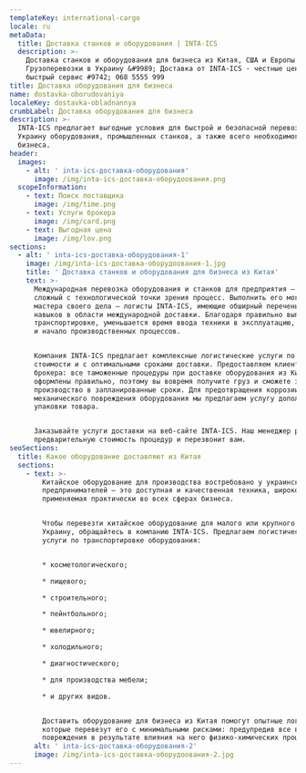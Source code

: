 ```yaml
---
templateKey: international-cargo
locale: ru
metaData:
  title: Доставка станков и оборудования | INTA-ICS
  description: >-
    Доставка станков и оборудования для бизнеса из Китая, США и Европы &#9989; 
    Грузоперевозки в Украину &#9989; Доставка от INTA-ICS - честные цены,
    быстрый сервис #9742; 068 5555 999
title: Доставка оборудования для бизнеса
name: dostavka-oborudovaniya
localeKey: dostavka-obladnannya
crumbLabel: Доставка оборудования для бизнеса
description: >-
  INTA-ICS предлагает выгодные условия для быстрой и безопасной перевозки в
  Украину оборудования, промышленных станков, а также всего необходимого для
  бизнеса.
header:
  images:
    - alt: ' inta-ics-доставка-оборудования'
      image: /img/inta-ics-доставка-оборудоования.png
  scopeInformation:
    - text: Поиск поставщика
      image: /img/time.png
    - text: Услуги брокера
      image: /img/card.png
    - text: Выгодная цена
      image: /img/lov.png
sections:
  - alt: ' inta-ics-доставка-оборудования-1'
    image: /img/inta-ics-доставка-оборудоования-1.jpg
    title: ' Доставка станков и оборудования для бизнеса из Китая'
    text: >-
      Международная перевозка оборудования и станков для предприятия — это
      сложный с технологической точки зрения процесс. Выполнить его могут только
      мастера своего дела — логисты INTA-ICS, имеющие обширный перечень знаний и
      навыков в области международной доставки. Благодаря правильно выполненной
      транспортировке, уменьшается время ввода техники в эксплуатацию, а значит
      и начало производственных процессов.


      Компания INTA-ICS предлагает комплексные логистические услуги по доступной
      стоимости и с оптимальными сроками доставки. Предоставляем клиентам услуги
      брокера: все таможенные процедуры при доставке оборудования из Китая будут
      оформлены правильно, поэтому вы вовремя получите груз и сможете запускать
      производство в запланированные сроки. Для предотвращения коррозии и
      механического повреждения оборудования мы предлагаем услугу дополнительной
      упаковки товара.


      Заказывайте услуги доставки на веб-сайте INTA-ICS. Наш менеджер рассчитает
      предварительную стоимость процедур и перезвонит вам.
seoSections:
  title: Какое оборудование доставляют из Китая
  sections:
    - text: >-
        Китайское оборудование для производства востребовано у украинских
        предпринимателей — это доступная и качественная техника, широко
        применяемая практически во всех сферах бизнеса.


        Чтобы перевезти китайское оборудование для малого или крупного бизнеса в
        Украину, обращайтесь в компанию INTA-ICS. Предлагаем логистические
        услуги по транспортировке оборудования:


        * косметологического;

        * пищевого;

        * строительного;

        * пейнтбольного;

        * ювелирного;

        * холодильного;

        * диагностического;

        * для производства мебели;

        * и других видов.


        Доставить оборудование для бизнеса из Китая помогут опытные логисты,
        которые перевезут его с минимальными рисками: предупредив все возможные
        повреждения в результате влияния на него физико-химических процессов.
      alt: ' inta-ics-доставка-оборудования-2'
      image: /img/inta-ics-доставка-оборудоования-2.jpg
---
```

